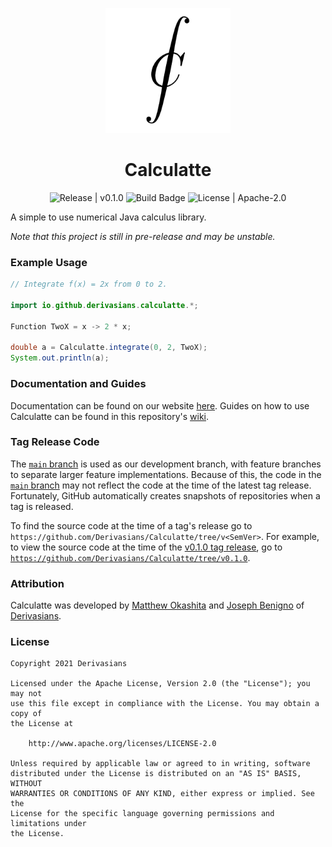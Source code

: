 <p align="center">
  <img width="200" height="200" src="https://github.com/Derivasians/Calculatte/blob/main/imgs/CalculatteLogo.png" alt="Calculatte Logo">
</p>
<h1 align="center">Calculatte</h1>

<div align="center">
  <img src="https://img.shields.io/github/v/release/derivasians/calculatte?include_prereleases" alt="Release | v0.1.0">
  <img src="https://img.shields.io/github/workflow/status/derivasians/calculatte/JUnit%20Tests" alt="Build Badge">
  <img src="https://img.shields.io/github/license/derivasians/calculatte" alt="License | Apache-2.0">
</div>

A simple to use numerical Java calculus library.

*Note that this project is still in pre-release and may be unstable.*

### Example Usage
```java
// Integrate f(x) = 2x from 0 to 2.

import io.github.derivasians.calculatte.*;

Function TwoX = x -> 2 * x;

double a = Calculatte.integrate(0, 2, TwoX);
System.out.println(a);
```

### Documentation and Guides
Documentation can be found on our website [here][doc]. Guides on how to use Calculatte can be found in this 
repository's [wiki][wiki].

### Tag Release Code
The [`main` branch][main] is used as our development branch, with feature branches to separate larger feature 
implementations. Because of this, the code in the [`main` branch][main] may not reflect the code at the time of the 
latest tag release. Fortunately, GitHub automatically creates snapshots of repositories when a tag is released.

To find the source code at the time of a tag's release go to
`https://github.com/Derivasians/Calculatte/tree/v<SemVer>`. For example, to view the source code at the time of the 
[v0.1.0 tag release][v0.1.0 release], go to [`https://github.com/Derivasians/Calculatte/tree/v0.1.0`][v0.1.0 code].

[main]: https://github.com/Derivasians/Calculatte/tree/main
[release]: https://github.com/Derivasians/Calculatte/tree/main
[v0.1.0 release]: https://github.com/Derivasians/Calculatte/releases/tag/v0.1.0
[v0.1.0 code]: https://github.com/Derivasians/Calculatte/tree/v0.1.0

### Attribution
Calculatte was developed by [Matthew Okashita][soupyzinc] and [Joseph Benigno][jojongx] of [Derivasians][derivasians].

### License
```
Copyright 2021 Derivasians

Licensed under the Apache License, Version 2.0 (the "License"); you may not
use this file except in compliance with the License. You may obtain a copy of
the License at

    http://www.apache.org/licenses/LICENSE-2.0

Unless required by applicable law or agreed to in writing, software
distributed under the License is distributed on an "AS IS" BASIS, WITHOUT
WARRANTIES OR CONDITIONS OF ANY KIND, either express or implied. See the
License for the specific language governing permissions and limitations under
the License.
```

[doc]: https://derivasians.github.io/Calculatte/
[wiki]: https://github.com/Derivasians/Calculatte/wiki
[soupyzinc]: https://github.com/SoupyzInc
[jojongx]: https://github.com/jojongx
[derivasians]: https://github.com/Derivasians
[license]: https://github.com/Derivasians/Calculatte/blob/main/LICENSE
